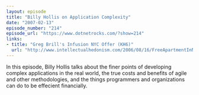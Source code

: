 ```yaml
---
layout: episode
title: "Billy Hollis on Application Complexity"
date: "2007-02-13"
episode_number: "214"
episode_url: "https://www.dotnetrocks.com/?show=214"
links:
- title: "Greg Brill's Infusion NYC Offer (KH6)"
  url: "http://www.intellectualhedonism.com/2006/08/16/FreeApartmentInNYCForOneYearOnTopOfANewYorkSalary.aspx"
---
```


In this episode, Billy Hollis talks about the finer points of developing complex applications in the real world, the true costs and benefits of agile and other methodologies, and the things programmers and organizations can do to be effecient financially.
